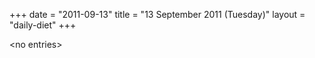 +++
date = "2011-09-13"
title = "13 September 2011 (Tuesday)"
layout = "daily-diet"
+++


\<no entries\>
